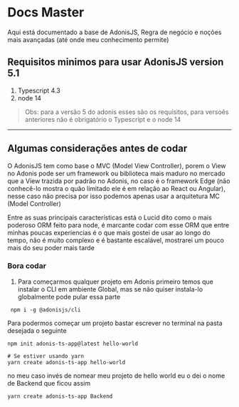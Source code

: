 # Docs Master

Aqui está documentado a base de AdonisJS, Regra de negócio e noções mais avançadas (até onde meu conhecimento permite)

## Requisitos minimos para usar AdonisJS version 5.1

1. Typescript 4.3
2. node 14

> Obs: para a versão 5 do adonis esses são os requísitos,
> para versoẽs anteriores não é obrigatório o Typescript e o node 14

---

## Algumas considerações antes de codar

O AdonisJS tem como base o MVC (Model View Controller), porem o View no Adonis
pode ser um framework ou biblioteca mais maduro no mercado que a View
trazida por padrão no Adonis, no caso é o framework Edge (não conhecê-lo mostra
o quão limitado ele é em relação ao React ou Angular), nesse caso não precisa
por isso podemos apenas usar a arquitetura MC (Model Controller)

Entre as suas principais características está o Lucid dito como o mais poderoso 
ORM feito para node, é marcante codar com esse ORM que entre minhas poucas experiencias
é o que mais gostei de usar ao longo do tempo, não é muito complexo e é bastante escalável,
mostrarei um pouco mais do seu poder mais tarde

### Bora codar

1. Para começarmos qualquer projeto em Adonis primeiro temos que instalar o
   CLI
   em ambiente Global, mas se não quiser instala-lo globalmente pode pular essa
   parte

```
 npm i -g @adonisjs/cli
```

Para podermos começar um projeto bastar escrever no terminal na pasta
desejada o seguinte

```
npm init adonis-ts-app@latest hello-world

# Se estiver usando yarn
yarn create adonis-ts-app hello-world
```

no meu caso invés de nomear meu projeto de hello world eu o dei o nome de
Backend que ficou assim

```
yarn create adonis-ts-app Backend
```
